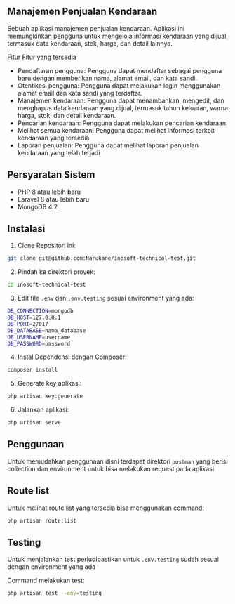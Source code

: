 ## Manajemen Penjualan Kendaraan
Sebuah aplikasi manajemen penjualan kendaraan. Aplikasi ini memungkinkan pengguna untuk mengelola informasi kendaraan yang dijual, termasuk data kendaraan, stok, harga, dan detail lainnya.

Fitur Fitur yang tersedia
- Pendaftaran pengguna: Pengguna dapat mendaftar sebagai pengguna baru dengan memberikan nama, alamat email, dan kata sandi.
- Otentikasi pengguna: Pengguna dapat melakukan login menggunakan alamat email dan kata sandi yang terdaftar.
- Manajemen kendaraan: Pengguna dapat menambahkan, mengedit, dan menghapus data kendaraan yang dijual, termasuk tahun keluaran, warna
harga, stok, dan detail kendaraan.
- Pencarian kendaraan: Pengguna dapat melakukan pencarian kendaraan
- Melihat semua kendaraan: Pengguna dapat melihat informasi terkait kendaraan yang tersedia
- Laporan penjualan: Pengguna dapat melihat laporan penjualan kendaraan yang telah terjadi

## Persyaratan Sistem

- PHP 8 atau lebih baru
- Laravel 8 atau lebih baru
- MongoDB 4.2

## Instalasi

1. Clone Repositori ini:
```bash
git clone git@github.com:Narukane/inosoft-technical-test.git
```

2. Pindah ke direktori proyek:
```bash
cd inosoft-technical-test
```

3. Edit file `.env` dan `.env.testing` sesuai environment yang ada:
```bash
DB_CONNECTION=mongodb
DB_HOST=127.0.0.1
DB_PORT=27017
DB_DATABASE=nama_database
DB_USERNAME=username
DB_PASSWORD=password
```

4. Instal Dependensi dengan Composer:
```bash
composer install
```

5. Generate key aplikasi:
```bash
php artisan key:generate
```

6. Jalankan aplikasi:
```bash
php artisan serve
```

## Penggunaan
Untuk memudahkan penggunaan disni terdapat direktori `postman` yang berisi collection dan environment untuk bisa melakukan request pada aplikasi

## Route list
Untuk melihat route list yang tersedia bisa menggunakan command:
```bash
php artisan route:list
```

## Testing
Untuk menjalankan test perludipastikan untuk `.env.testing` sudah sesuai dengan environment yang ada

Command melakukan test:
```bash
php artisan test --env=testing
```



